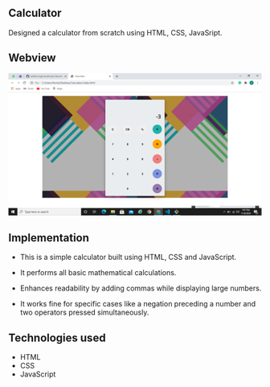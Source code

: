 ## Calculator

Designed a calculator from scratch using HTML, CSS, JavaSript.

## Webview
![Webview](img1.png)

## Implementation

- This is a simple calculator built using HTML, CSS and JavaScript.

- It performs all basic mathematical calculations.

- Enhances readability by adding commas while displaying large numbers.

- It works fine for specific cases like a negation preceding a number and two operators pressed simultaneously. 
 
 ## Technologies used

 - HTML
 - CSS
 - JavaScript